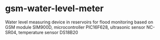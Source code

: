 # gsm-water-level-meter
Water level measuring device in reservoirs for flood monitoring based on GSM module SIM900D, microcontroller PIC16F628, ultrasonic sensor NC-SR04, temperature sensor DS18B20
